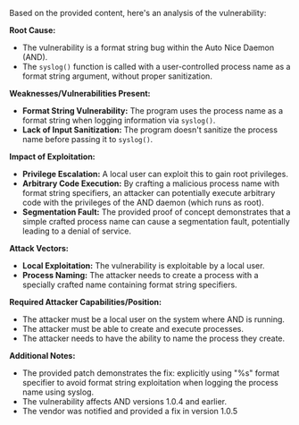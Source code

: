 Based on the provided content, here's an analysis of the vulnerability:

**Root Cause:**
- The vulnerability is a format string bug within the Auto Nice Daemon (AND).
- The `syslog()` function is called with a user-controlled process name as a format string argument, without proper sanitization.

**Weaknesses/Vulnerabilities Present:**
- **Format String Vulnerability:** The program uses the process name as a format string when logging information via `syslog()`.
- **Lack of Input Sanitization:** The program doesn't sanitize the process name before passing it to `syslog()`.

**Impact of Exploitation:**
- **Privilege Escalation:** A local user can exploit this to gain root privileges.
- **Arbitrary Code Execution:** By crafting a malicious process name with format string specifiers, an attacker can potentially execute arbitrary code with the privileges of the AND daemon (which runs as root).
- **Segmentation Fault:** The provided proof of concept demonstrates that a simple crafted process name can cause a segmentation fault, potentially leading to a denial of service.

**Attack Vectors:**
- **Local Exploitation:** The vulnerability is exploitable by a local user.
- **Process Naming:** The attacker needs to create a process with a specially crafted name containing format string specifiers.

**Required Attacker Capabilities/Position:**
- The attacker must be a local user on the system where AND is running.
- The attacker must be able to create and execute processes.
- The attacker needs to have the ability to name the process they create.

**Additional Notes:**
- The provided patch demonstrates the fix: explicitly using "%s" format specifier to avoid format string exploitation when logging the process name using syslog.
- The vulnerability affects AND versions 1.0.4 and earlier.
- The vendor was notified and provided a fix in version 1.0.5